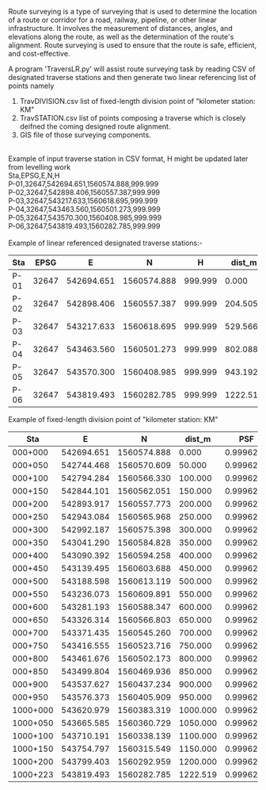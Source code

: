 Route surveying is a type of surveying that is used to determine the location of a route 
or corridor for a road, railway, pipeline, or other linear infrastructure. 
It involves the measurement of distances, angles, and elevations along the route, 
as well as the determination of the route's alignment. Route surveying is used to ensure that 
the route is safe, efficient, and cost-effective.

  A program 'TraversLR.py' will assist route surveying task by reading CSV of designated
traverse stations and then generate two linear referencing list of points namely 
1) TravDIVISION.csv list of fixed-length division point of "kilometer station: KM"
2) TravSTATION.csv list of points composing a traverse which is closely deifned the
   coming designed route alignment.
3) GIS file of those surveying components.
<br/>
Example of input traverse station in CSV format, H might be updated later from levelling work<br/>
Sta,EPSG,E,N,H<br/>
P-01,32647,542694.651,1560574.888,999.999<br/>
P-02,32647,542898.406,1560557.387,999.999<br/>
P-03,32647,543217.633,1560618.695,999.999<br/>
P-04,32647,543463.560,1560501.273,999.999<br/>
P-05,32647,543570.300,1560408.985,999.999<br/>
P-06,32647,543819.493,1560282.785,999.999<br/>
<br/>
Example of linear referenced designated traverse stations:-

| Sta  | EPSG  | E          | N           | H       | dist_m   | PSF       |
| ---- | ----- | ---------- | ----------- | ------- | -------- | --------- |
| P-01 | 32647 | 542694.651 | 1560574.888 | 999.999 | 0.000    | 0.9996225 |
| P-02 | 32647 | 542898.406 | 1560557.387 | 999.999 | 204.505  | 0.9996228 |
| P-03 | 32647 | 543217.633 | 1560618.695 | 999.999 | 529.566  | 0.9996231 |
| P-04 | 32647 | 543463.560 | 1560501.273 | 999.999 | 802.088  | 0.9996234 |
| P-05 | 32647 | 543570.300 | 1560408.985 | 999.999 | 943.192  | 0.9996235 |
| P-06 | 32647 | 543819.493 | 1560282.785 | 999.999 | 1222.519 | 0.9996238 |

Example of fixed-length division point of "kilometer station: KM"

| Sta      | E          | N           | dist_m   | PSF       |
| -------- | ---------- | ----------- | -------- | --------- |
| 000+000  | 542694.651 | 1560574.888 | 0.000    | 0.9996225 |
| 000+050  | 542744.468 | 1560570.609 | 50.000   | 0.9996226 |
| 000+100  | 542794.284 | 1560566.330 | 100.000  | 0.9996227 |
| 000+150  | 542844.101 | 1560562.051 | 150.000  | 0.9996227 |
| 000+200  | 542893.917 | 1560557.773 | 200.000  | 0.9996228 |
| 000+250  | 542943.084 | 1560565.968 | 250.000  | 0.9996228 |
| 000+300  | 542992.187 | 1560575.398 | 300.000  | 0.9996229 |
| 000+350  | 543041.290 | 1560584.828 | 350.000  | 0.9996229 |
| 000+400  | 543090.392 | 1560594.258 | 400.000  | 0.9996230 |
| 000+450  | 543139.495 | 1560603.688 | 450.000  | 0.9996230 |
| 000+500  | 543188.598 | 1560613.119 | 500.000  | 0.9996231 |
| 000+550  | 543236.073 | 1560609.891 | 550.000  | 0.9996231 |
| 000+600  | 543281.193 | 1560588.347 | 600.000  | 0.9996232 |
| 000+650  | 543326.314 | 1560566.803 | 650.000  | 0.9996232 |
| 000+700  | 543371.435 | 1560545.260 | 700.000  | 0.9996233 |
| 000+750  | 543416.555 | 1560523.716 | 750.000  | 0.9996233 |
| 000+800  | 543461.676 | 1560502.173 | 800.000  | 0.9996234 |
| 000+850  | 543499.804 | 1560469.936 | 850.000  | 0.9996234 |
| 000+900  | 543537.627 | 1560437.234 | 900.000  | 0.9996234 |
| 000+950  | 543576.373 | 1560405.909 | 950.000  | 0.9996235 |
| 1000+000 | 543620.979 | 1560383.319 | 1000.000 | 0.9996235 |
| 1000+050 | 543665.585 | 1560360.729 | 1050.000 | 0.9996236 |
| 1000+100 | 543710.191 | 1560338.139 | 1100.000 | 0.9996236 |
| 1000+150 | 543754.797 | 1560315.549 | 1150.000 | 0.9996237 |
| 1000+200 | 543799.403 | 1560292.959 | 1200.000 | 0.9996237 |
| 1000+223 | 543819.493 | 1560282.785 | 1222.519 | 0.9996238 |
